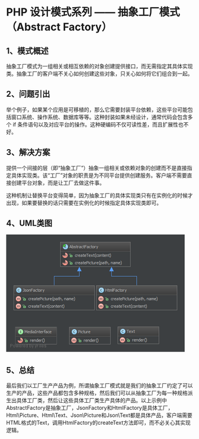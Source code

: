 # PHP 设计模式系列 —— 抽象工厂模式（Abstract Factory）
## 1、模式概述
抽象工厂模式为一组相关或相互依赖的对象创建提供接口，而无需指定其具体实现类。抽象工厂的客户端不关心如何创建这些对象，只关心如何将它们组合到一起。
## 2、问题引出
举个例子，如果某个应用是可移植的，那么它需要封装平台依赖，这些平台可能包括窗口系统、操作系统、数据库等等。这种封装如果未经设计，通常代码会包含多个 if 条件语句以及对应平台的操作。这种硬编码不仅可读性差，而且扩展性也不好。
## 3、解决方案
提供一个间接的层（即“抽象工厂”）抽象一组相关或依赖对象的创建而不是直接指定具体实现类。该“工厂”对象的职责是为不同平台提供创建服务。客户端不需要直接创建平台对象，而是让工厂去做这件事。

这种机制让替换平台变得简单，因为抽象工厂的具体实现类只有在实例化的时候才出现，如果要替换的话只需要在实例化的时候指定具体实现类即可。
## 4、UML类图
![Factory-UML.png](/static/images/Abstract-Factory-UML.png)
## 5、总结
最后我们以工厂生产产品为例，所谓抽象工厂模式就是我们的抽象工厂约定了可以生产的产品，这些产品都包含多种规格，然后我们可以从抽象工厂为每一种规格派生出具体工厂类，然后让这些具体工厂类生产具体的产品。以上示例中AbstractFactory是抽象工厂，JsonFactory和HtmlFactory是具体工厂，Html\Picture、Html\Text、Json\Picture和Json\Text都是具体产品，客户端需要HTML格式的Text，调用HtmlFactory的createText方法即可，而不必关心其实现逻辑。